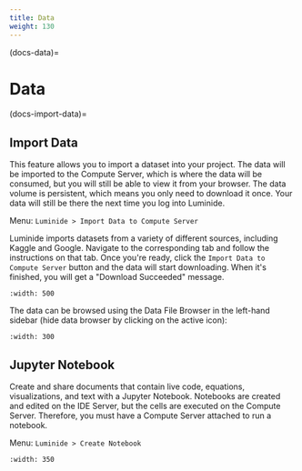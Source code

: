 ```yaml
---
title: Data
weight: 130
---
```


(docs-data)=
# Data

(docs-import-data)=
## Import Data

This feature allows you to import a dataset into your project.  The data will be imported to the Compute Server, which is where the data will be consumed, but you will still be able to view it from your browser.  The data volume is persistent, which means you only need to download it once.  Your data will still be there the next time you log into Luminide.

Menu: `Luminide > Import Data to Compute Server`

Luminide imports datasets from a variety of different sources, including Kaggle and Google.  Navigate to the corresponding tab and follow the instructions on that tab.  Once  you're ready, click the `Import Data to Compute Server` button and the data will start downloading. When it's finished, you will get a "Download Succeeded" message.

```{image} ../images/feb-google-cloud.png
:width: 500
```

The data can be browsed using the Data File Browser in the left-hand sidebar (hide data browser by clicking on the active icon):

```{image} ../images/feb-data-browser.png
:width: 300
```

## Jupyter Notebook

Create and share documents that contain live code, equations, visualizations, and text with a Jupyter Notebook.  Notebooks are created and edited on the IDE Server, but the cells are executed on the Compute Server.  Therefore, you must have a Compute Server attached to run a notebook.

Menu: `Luminide > Create Notebook`

```{image} ../images/jupyter-notebook.png
:width: 350
```
